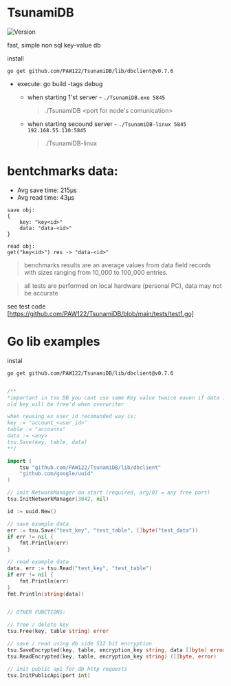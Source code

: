 # TsunamiDB

![Version](https://img.shields.io/badge/version-0.7.6-brightgreen.svg)

fast, simple non sql key-value db

install
```
go get github.com/PAW122/TsunamiDB/lib/dbclient@v0.7.6
``` 

+ execute:
    go build -tags debug

    - when starting 1'st server - ```./TsunamiDB.exe 5845```
        > ./TsunamiDB <port for node's comunication>
    - when starting secound server - ```./TsunamiDB-linux 5845 192.168.55.110:5845```
        > ./TsunamiDB-linux <same port> <ip and port of other server>


# bentchmarks data:
* Avg save time: 215µs
* Avg read time: 43µs
```
save obj:
{
    key: "key<id>"
    data: "data-<id>"
}

read obj:
get("key<id>") res -> "data-<id>"
```
>    benchmarks results are an average values ​​from data field records with sizes ranging from 10_000 to 100_000 entries.

>    all tests are performed on local hardware (personal PC), data may not be accurate

see test code [https://github.com/PAW122/TsunamiDB/blob/main/tests/test1.go]

# Go lib examples
instal
```
go get github.com/PAW122/TsunamiDB/lib/dbclient@v0.7.6
```

```go

/**
*important in tsu DB you cant use same Key value twaice eaven if data is saved to other table.
old key will be free'd when overwriter

when reusing ex user_id recomanded way is:
key := "account_<user_id>"
table := "accounts"
data := <any>
tsu.Save(key, table, data)
**/

import (
    tsu "github.com/PAW122/TsunamiDB/lib/dbclient"
    "github.com/google/uuid"
)

// init NetworkManager on start (required, arg[0] = any free port)
tsu.InitNetworkManager(3842, nil)

id := uuid.New()

// save example data
err := tsu.Save("test_key", "test_table", []byte("test_data"))
if err != nil {
	fmt.Println(err)
}

// read example data
data, err := tsu.Read("test_key", "test_table")
if err != nil {
	fmt.Println(err)
}
fmt.Println(string(data))


// OTHER FUNCTIONS:

// free / delete key
tsu.Free(key, table string) error

// save / read using db side 512 bit encryption
tsu.SaveEncrypted(key, table, encryption_key string, data []byte) error
tsu.ReadEncrypted(key, table, encryption_key string) ([]byte, error)

// init public api for db http requests
tsu.InitPublicApi(port int)
```
